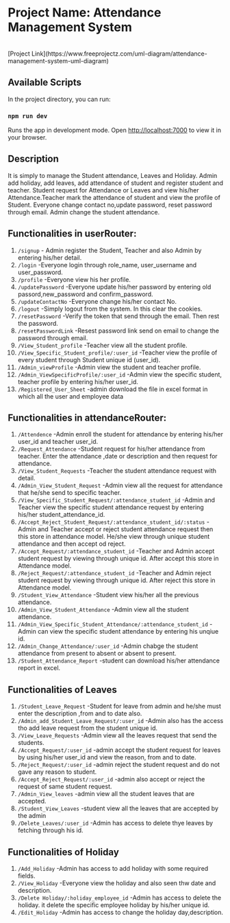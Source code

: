 # Project Name: Attendance Management System 
<br>
[Project Link](https://www.freeprojectz.com/uml-diagram/attendance-management-system-uml-diagram)

## Available Scripts
In the project directory, you can run:
### `npm run dev`
Runs the app in development mode.
Open [http://localhost:7000](http://localhost:7000) to view it in your browser.

## Description
It is simply to manage the Student attendance, Leaves and Holiday. Admin add holiday, add leaves, add attendance of student and register student and teacher. Student request for Attendance or Leaves and view his/her Attendance.Teacher mark the attendance of student and view the profile of Student. Everyone change contact no,update password, reset password through email. Admin change the student attendance.  

## Functionalities in userRouter:

1. `/signup` - Admin register the Student, Teacher and also Admin by entering his/her detail.
2. `/login` -Everyone login through role_name, user_username and user_password.
3. `/profile` -Everyone view his her profile.
4. `/updatePassword` -Everyone update his/her password by entering old passord,new_password and confirm_password.
5. `/updateContactNo` -Everyone change his/her contact No.
6. `/logout` -Simply logout from the system. In this clear the cookies.
7. `/resetPassword` -Verify the token that send through the email. Then rest the password.
8. `/resetPasswordLink` -Resest password link send on email to change the password through email.
9. `/View_Student_profile` -Teacher view all the student profile.
10. `/View_Specific_Student_profile/:user_id` -Teacher view the profile of every student through Student unique id (user_id).
11. `/Admin_viewProfile` -Admin view the student and teacher profile.
12. `/Admin_ViewSpecificProfile/:user_id` -Admin view the specific student, teacher profile by entering his/her user_id.
13. `/Registered_User_Sheet` -admin download the file in excel format in which all the user and employee data 

## Functionalities in attendanceRouter:

1. `/Attendence` -Admin enroll the student for attendance by entering his/her user_id and teacher user_id.
2. `/Request_Attendance` -Student request for his/her attendance from teacher. Enter the attendance ,date or description and then request for attendance.
3.  `/View_Student_Requests` -Teacher the student attendance request with detail.
4. `/Admin_View_Student_Request` -Admin view all the request for attendance that he/she send to specific teacher.
5. `/View_Specific_Student_Request/:attendance_student_id` -Admin and Teacher view the specific student attendance request by entering his/her student_attendance_id.
6. `/Accept_Reject_Student_Request/:attendance_student_id/:status` -Admin and Teacher accept or reject student attendance request then this store in attendance model. He/she view through unique student attendance and then accept od reject.
7. `/Accept_Request/:attendance_student_id` -Teacher and Admin accept student request by viewing through unique id. After accept this store in Attendance model.
8. `/Reject_Request/:attendance_student_id` -Teacher and Admin reject student request by viewing through unique id. After reject this store in Attendance model.
9. `/Student_View_Attendance` -Student view his/her all the previous attendance.
10. `/Admin_View_Student_Attendance` -Admin view all the student attendance.
11. `/Admin_View_Specific_Student_Attendance/:attendance_student_id` -Admin can view the specific student attendance by entering his unqiue id.
12. `/Admin_Change_Attendance/:user_id` -Admin chabge the student attendance from present to absent or absent to present.
13. `/Student_Attendance_Report` -student can download his/her attendance report in excel. 

## Functionalities of Leaves

1. `/Student_Leave_Request` -Student for leave from admin and he/she must enter the description ,from and to date also.
2. `/Admin_add_Student_Leave_Request/:user_id` -Admin also has the access tho add leave request from the student unique id.
3. `/View_Leave_Requests` -Admin view all the leaves request that send the students.
4. `/Accept_Request/:user_id` -admin accept the student request for leaves by using his/her user_id and view the reason, from and to date.
5. `/Reject_Request/:user_id` -admin reject the student request and do not gave any reason to student.
6. `/Accept_Reject_Request/:user_id` -admin also accept or reject the request of same student request.
7. `/Admin_View_leaves` -admin view all the student leaves that are accepted.
8. `/Student_View_Leaves` -student view all the leaves that are accepted by the admin
9. `/Delete_Leaves/:user_id` -Admin has access to delete thye leaves by fetching through his id.

## Functionalities of Holiday

1. `/Add_Holiday` -Admin has access to add holiday with some required fields.
2. `/View_Holiday` -Everyone view the holiday and also seen thw date and description.
3. `/Delete Holiday/:holiday_employee_id` -Admin has access to delete the holiday. it delete the specific employee holiday by his/her unique id.
4. `/Edit_Holiday` -Admin has access to change the holiday day,description.




